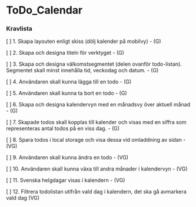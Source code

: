 # ToDo_Calendar

### Kravlista

[ ] 1. Skapa layouten enligt skiss (dölj kalender på mobilvy) - (G)

[ ] 2. Skapa och designa titeln för verktyget - (G)

[ ] 3. Skapa och designa välkomstsegmentet (delen ovanför todo-listan). Segmentet skall minst innehålla tid, veckodag och datum. - (G)

[ ] 4. Användaren skall kunna lägga till en todo - (G)

[ ] 5. Användaren skall kunna ta bort en todo - (G)

[ ] 6. Skapa och designa kalendervyn med en månadsvy över aktuell månad - (G)

[ ] 7. Skapade todos skall kopplas till kalender och visas med en siffra som representeras antal todos på en viss dag. - (G)

[ ] 8. Spara todos i local storage och visa dessa vid omladdning av sidan - (VG)

[ ] 9. Användaren skall kunna ändra en todo - (VG)

[ ] 10. Användaren skall kunna växa till andra månader i kalendervyn - (VG)

[ ] 11. Svenska helgdagar visas i kalendern - (VG)

[ ] 12. Filtrera todolistan utifrån vald dag i kalendern, det ska gå avmarkera vald dag (VG)
